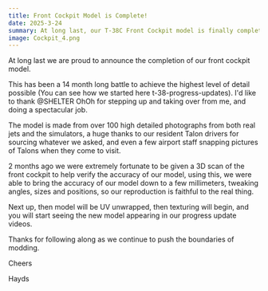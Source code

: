 ```yaml
---
title: Front Cockpit Model is Complete!
date: 2025-3-24
summary: At long last, our T-38C Front Cockpit model is finally complete.
image: Cockpit_4.png
---
```


At long last we are proud to announce the completion of our front cockpit model.

This has been a 14 month long battle to achieve the highest level of detail possible (You can see how we started here ⁠t-38-progress-updates⁠). I'd like to thank @SHELTER OhOh for stepping up and taking over from me, and doing a spectacular job.

The model is made from over 100 high detailed photographs from both real jets and the simulators, a huge thanks to our resident Talon drivers for sourcing whatever we asked, and even a few airport staff snapping pictures of Talons when they come to visit.

2 months ago we were extremely fortunate to be given a 3D scan of the front cockpit to help verify the accuracy of our model, using this, we were able to bring the accuracy of our model down to a few millimeters, tweaking angles, sizes and positions, so our reproduction is faithful to the real thing.

Next up, then model will be UV unwrapped, then texturing will begin, and you will start seeing the new model appearing in our progress update videos.

Thanks for following along as we continue to push the boundaries of modding.

Cheers

Hayds